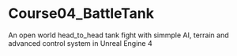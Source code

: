 # Course04_BattleTank
An open world head_to_head tank fight with simmple AI, terrain and advanced control system in Unreal Engine 4
